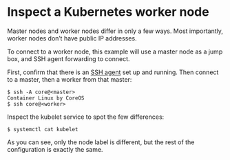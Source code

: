# Inspect a Kubernetes worker node

Master nodes and worker nodes differ in only a few ways. Most importantly, worker nodes don’t have public IP addresses.

To connect to a worker node, this example will use a master node as a jump box, and SSH agent forwarding to connect.

First, confirm that there is an [SSH agent][ssh-agent] set up and running. Then connect to a master, then a worker from that master:

```
$ ssh -A core@<master>
Container Linux by CoreOS
$ ssh core@<worker>
```

Inspect the kubelet service to spot the few differences:

```
$ systemctl cat kubelet
```

As you can see, only the node label is different, but the rest of the configuration is exactly the same.


[ssh-agent]: https://developer.github.com/v3/guides/using-ssh-agent-forwarding/
